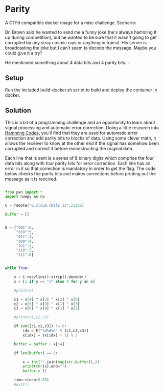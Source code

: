 # Parity

A CTFd compatible docker image for a misc challenge. Scenario: 

Dr. Brown said he wanted to send me a funny joke (he's always hamming it up during competition), but he wanted to be sure that it wasn't going to get corrupted by any stray cosmic rays or anything in transit. His server is broadcasting the joke but I can't seem to decode the message. Maybe you could give it a try?

He mentioned something about 4 data bits and 4 parity bits...

## Setup

Run the included build-docker.sh script to build and deploy the container in docker.

## Solution

This is a bit of a programming challenge and an opportunity to learn about signal processing and automatic error correction. Doing a little research into [Hamming Codes](https://en.wikipedia.org/wiki/Hamming_code), you'll find that they are used for automatic error correction and add parity bits to blocks of data. Using some clever math, it allows the receiver to know at the other end if the signal has somehow been corrupted and correct it before reconstructing the original data.

Each line that is sent is a series of 8 binary digits which comprise the four data bits along with four parity bits for error correction. Each line has an error in it so that correction is mandatory in order to get the flag. The code below checks the parity bits and makes corrections before printing out the message as it is received.

```python

from pwn import *
import numpy as np

C = remote("0.cloud.chals.io",21396)

buffer = []


E = {"001":6,
     "010":5,
     "011":1,
     "100":4,
     "101":2,
     "110":3,
     "111":0}


while True:

    x = C.recvline().strip().decode()
    x = [1 if y == "1" else 0 for y in x]

    #print(x)

    c1 = x[4] ^ x[3] ^ x[2] ^ x[0]
    c2 = x[5] ^ x[0] ^ x[1] ^ x[3]
    c3 = x[6] ^ x[0] ^ x[1] ^ x[2]

    #print(c1,c2,c3)

    if sum([c1,c2,c3]) != 0:
        idx = E["%d%d%d" % (c1,c2,c3)]
        x[idx] = (x[idx] + 1) % 2

    buffer = buffer + x[:4]

    if len(buffer) == 8:

        x = int("".join(map(str,buffer)),2)
        print(chr(x),end="")
        buffer = []

    time.sleep(0.05)
    #exit()
```

